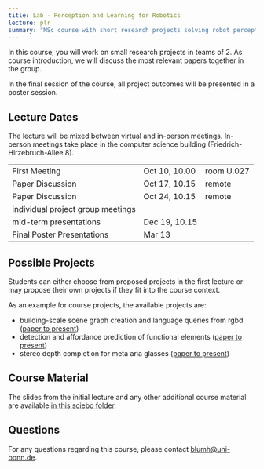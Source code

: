 ```yaml
---
title: Lab - Perception and Learning for Robotics
lecture: plr
summary: "MSc course with short research projects solving robot perception problems with deep learning"
---
```


In this course, you will work on small research projects in teams of 2. As course introduction, we will discuss the most relevant papers together in the group.

In the final session of the course, all project outcomes will be presented in a poster session.

## Lecture Dates

The lecture will be mixed between virtual and in-person meetings. In-person meetings take place in the computer science building (Friedrich-Hirzebruch-Allee 8).

<table>
<tr>
<td>First Meeting</td><td>Oct 10, 10.00</td><td>room U.027</td>
</tr>
<tr>
<td>Paper Discussion</td><td>Oct 17, 10.15</td><td>remote</td>
</tr>
<tr>
<td>Paper Discussion</td><td>Oct 24, 10.15</td><td>remote</td>
</tr>
<tr>
<td>individual project group meetings</td><td></td><td></td>
</tr>
<tr>
<td>mid-term presentations</td><td>Dec 19, 10.15</td><td></td>
</tr>
<tr>
<td>Final Poster Presentations</td><td>Mar 13</td><td></td>
</tr>
</table>


## Possible Projects

Students can either choose from proposed projects in the first lecture or may propose their own projects if they fit into the course context.

As an example for course projects, the available projects are:

- building-scale scene graph creation and language queries from rgbd ([paper to present](https://www.roboticsproceedings.org/rss20/p077.pdf))
- detection and affordance prediction of functional elements ([paper to present](https://openaccess.thecvf.com/content/CVPR2024/html/Delitzas_SceneFun3D_Fine-Grained_Functionality_and_Affordance_Understanding_in_3D_Scenes_CVPR_2024_paper.html))
- stereo depth completion for meta aria glasses ([paper to present](https://www.ecva.net/papers/eccv_2020/papers_ECCV/papers/123580120.pdf))

## Course Material

The slides from the initial lecture and any other additional course material are available [in this sciebo folder](https://uni-bonn.sciebo.de/s/DvFc1ZIYe1v2rMG).

## Questions

For any questions regarding this course, please contact [blumh@uni-bonn.de](mailto:blumh@uni-bonn.de).

